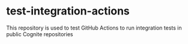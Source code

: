 # test-integration-actions
This repository is used to test GitHub Actions to run integration tests in public Cognite repositories
